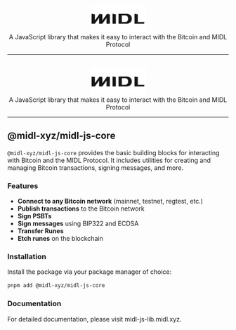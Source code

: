 <br/>
<div align="center">
  <a href="https://midl-js-lib.midl.xyz">
    <picture>
      <source media="(prefers-color-scheme: dark)" srcset="../../.github/logo-dark.svg">
      <img alt="midl logo" src="../../.github/logo.svg" width="auto" height="60">
    </picture>
  </a>
</div>

<div align="center">
  A JavaScript library that makes it easy to interact with the Bitcoin and MIDL Protocol
</div>

---

<br/>
<div align="center">
  <a href="https://midl-js-lib.midl.xyz">
    <picture>
      <source media="(prefers-color-scheme: dark)" srcset="../../.github/logo-dark.svg">
      <img alt="midl logo" src="../../.github/logo.svg" width="auto" height="60">
    </picture>
  </a>
</div>

<div align="center">
  A JavaScript library that makes it easy to interact with the Bitcoin and MIDL Protocol
</div>

---

## @midl-xyz/midl-js-core

`@midl-xyz/midl-js-core` provides the basic building blocks for interacting with Bitcoin and the MIDL Protocol. It includes utilities for creating and managing Bitcoin transactions, signing messages, and more.

### Features

- **Connect to any Bitcoin network** (mainnet, testnet, regtest, etc.)
- **Publish transactions** to the Bitcoin network
- **Sign PSBTs**
- **Sign messages** using BIP322 and ECDSA
- **Transfer Runes**
- **Etch runes** on the blockchain

### Installation

Install the package via your package manager of choice:

```bash
pnpm add @midl-xyz/midl-js-core
```

### Documentation

For detailed documentation, please visit midl-js-lib.midl.xyz.
